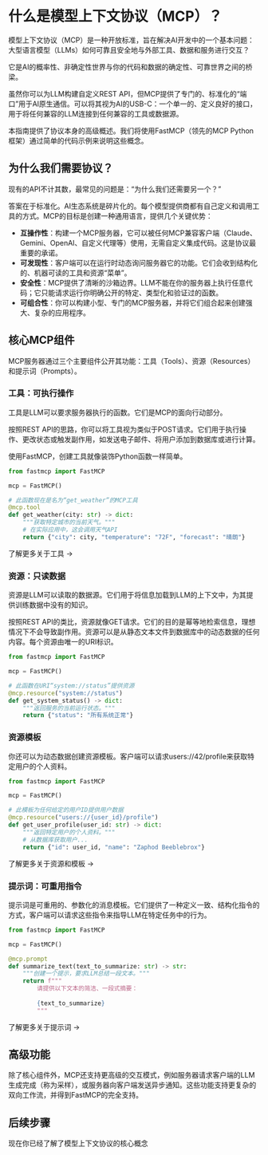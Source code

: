 # 什么是模型上下文协议（MCP）？

模型上下文协议（MCP）是一种开放标准，旨在解决AI开发中的一个基本问题：大型语言模型（LLMs）如何可靠且安全地与外部工具、数据和服务进行交互？

它是AI的概率性、非确定性世界与你的代码和数据的确定性、可靠世界之间的桥梁。

虽然你可以为LLM构建自定义REST API，但MCP提供了专门的、标准化的“端口”用于AI原生通信。可以将其视为AI的USB-C：一个单一的、定义良好的接口，用于将任何兼容的LLM连接到任何兼容的工具或数据源。

本指南提供了协议本身的高级概述。我们将使用FastMCP（领先的MCP Python框架）通过简单的代码示例来说明这些概念。

## 为什么我们需要协议？

现有的API不计其数，最常见的问题是：“为什么我们还需要另一个？”

答案在于标准化。AI生态系统是碎片化的。每个模型提供商都有自己定义和调用工具的方式。MCP的目标是创建一种通用语言，提供几个关键优势：

- **互操作性**：构建一个MCP服务器，它可以被任何MCP兼容客户端（Claude、Gemini、OpenAI、自定义代理等）使用，无需自定义集成代码。这是协议最重要的承诺。
- **可发现性**：客户端可以在运行时动态询问服务器它的功能。它们会收到结构化的、机器可读的工具和资源“菜单”。
- **安全性**：MCP提供了清晰的沙箱边界。LLM不能在你的服务器上执行任意代码；它只能请求运行你明确公开的特定、类型化和验证过的函数。
- **可组合性**：你可以构建小型、专门的MCP服务器，并将它们组合起来创建强大、复杂的应用程序。

## 核心MCP组件

MCP服务器通过三个主要组件公开其功能：工具（Tools）、资源（Resources）和提示词（Prompts）。

### 工具：可执行操作

工具是LLM可以要求服务器执行的函数。它们是MCP的面向行动部分。

按照REST API的思路，你可以将工具视为类似于POST请求。它们用于执行操作、更改状态或触发副作用，如发送电子邮件、将用户添加到数据库或进行计算。

使用FastMCP，创建工具就像装饰Python函数一样简单。

```python
from fastmcp import FastMCP

mcp = FastMCP()

# 此函数现在是名为“get_weather”的MCP工具
@mcp.tool
def get_weather(city: str) -> dict:
    """获取特定城市的当前天气。"""
    # 在实际应用中，这会调用天气API
    return {"city": city, "temperature": "72F", "forecast": "晴朗"}
```

了解更多关于工具 →

### 资源：只读数据

资源是LLM可以读取的数据源。它们用于将信息加载到LLM的上下文中，为其提供训练数据中没有的知识。

按照REST API的类比，资源就像GET请求。它们的目的是幂等地检索信息，理想情况下不会导致副作用。资源可以是从静态文本文件到数据库中的动态数据的任何内容。每个资源由唯一的URI标识。

```python
from fastmcp import FastMCP

mcp = FastMCP()

# 此函数在URI“system://status”提供资源
@mcp.resource("system://status")
def get_system_status() -> dict:
    """返回服务的当前运行状态。"""
    return {"status": "所有系统正常"}
```

### 资源模板

你还可以为动态数据创建资源模板。客户端可以请求users://42/profile来获取特定用户的个人资料。

```python
from fastmcp import FastMCP

mcp = FastMCP()

# 此模板为任何给定的用户ID提供用户数据
@mcp.resource("users://{user_id}/profile")
def get_user_profile(user_id: str) -> dict:
    """返回特定用户的个人资料。"""
    # 从数据库获取用户...
    return {"id": user_id, "name": "Zaphod Beeblebrox"}
```

了解更多关于资源和模板 →

### 提示词：可重用指令

提示词是可重用的、参数化的消息模板。它们提供了一种定义一致、结构化指令的方式，客户端可以请求这些指令来指导LLM在特定任务中的行为。

```python
from fastmcp import FastMCP

mcp = FastMCP()

@mcp.prompt
def summarize_text(text_to_summarize: str) -> str:
    """创建一个提示，要求LLM总结一段文本。"""
    return f"""
        请提供以下文本的简洁、一段式摘要：
        
        {text_to_summarize}
        """
```

了解更多关于提示词 →

## 高级功能

除了核心组件外，MCP还支持更高级的交互模式，例如服务器请求客户端的LLM生成完成（称为采样），或服务器向客户端发送异步通知。这些功能支持更复杂的双向工作流，并得到FastMCP的完全支持。

## 后续步骤

现在你已经了解了模型上下文协议的核心概念